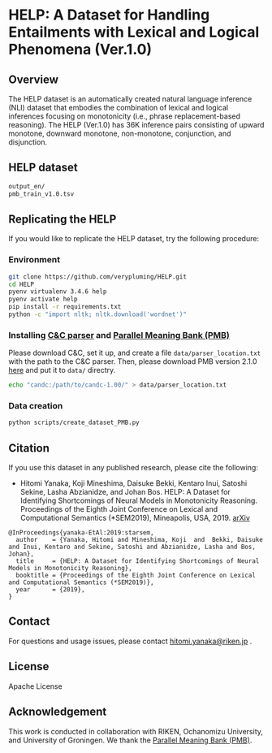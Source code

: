 # HELP: A Dataset for Handling Entailments with Lexical and Logical Phenomena (Ver.1.0)

## Overview
The HELP dataset is an automatically created natural language inference (NLI) dataset that embodies the combination of lexical and logical inferences focusing on monotonicity (i.e., phrase replacement-based reasoning).
The HELP (Ver.1.0) has 36K inference pairs consisting of upward monotone, downward monotone, non-monotone, conjunction, and disjunction.

## HELP dataset
```bash
output_en/
pmb_train_v1.0.tsv
```

## Replicating the HELP
If you would like to replicate the HELP dataset, try the following procedure:
### Environment
```bash
git clone https://github.com/verypluming/HELP.git
cd HELP
pyenv virtualenv 3.4.6 help
pyenv activate help
pip install -r requirements.txt
python -c "import nltk; nltk.download('wordnet')"
```

### Installing [C&C parser](https://github.com/chrzyki/candc) and [Parallel Meaning Bank (PMB)](http://pmb.let.rug.nl/)
Please download C&C, set it up, and create a file `data/parser_location.txt` with the path to the C&C parser.
Then, please download PMB version 2.1.0 [here](https://pmb.let.rug.nl/data.php) and put it to `data/` directry.

```bash
echo "candc:/path/to/candc-1.00/" > data/parser_location.txt
```

### Data creation

```bash
python scripts/create_dataset_PMB.py
```

## Citation
If you use this dataset in any published research, please cite the following:
* Hitomi Yanaka, Koji Mineshima, Daisuke Bekki, Kentaro Inui, Satoshi Sekine, Lasha Abzianidze, and Johan Bos. HELP: A Dataset for Identifying Shortcomings of Neural Models in Monotonicity Reasoning. Proceedings of the Eighth Joint Conference on Lexical and Computational Semantics (\*SEM2019), Mineapolis, USA, 2019. [arXiv](https://arxiv.org/pdf/1904.12166.pdf)

```
@InProceedings{yanaka-EtAl:2019:starsem,
  author    = {Yanaka, Hitomi and Mineshima, Koji  and  Bekki, Daisuke and Inui, Kentaro and Sekine, Satoshi and Abzianidze, Lasha and Bos, Johan},
  title     = {HELP: A Dataset for Identifying Shortcomings of Neural Models in Monotonicity Reasoning},
  booktitle = {Proceedings of the Eighth Joint Conference on Lexical and Computational Semantics (*SEM2019)},
  year      = {2019},
}
```

## Contact
For questions and usage issues, please contact hitomi.yanaka@riken.jp .

## License
Apache License

## Acknowledgement
This work is conducted in collaboration with RIKEN, Ochanomizu University, and University of Groningen.
We thank the [Parallel Meaning Bank (PMB)](http://pmb.let.rug.nl/).

